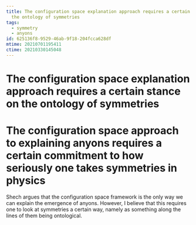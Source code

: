 ```yaml
---
title: The configuration space explanation approach requires a certain stance on
  the ontology of symmetries
tags:
  - symmetry
  - anyons
id: 625136f8-9529-46ab-9f18-204fcca628df
mtime: 20210701195411
ctime: 20210330145048
---
```


# The configuration space explanation approach requires a certain stance on the ontology of symmetries

# The configuration space approach to explaining anyons requires a certain commitment to how seriously one takes symmetries in physics

Shech argues that the configuration space framework is the only way we can explain the emergence of anyons. However, I believe that this requires one to look at symmetries a certain way, namely as something along the lines of them being ontological.
